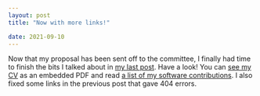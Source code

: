 ```yaml
---
layout: post
title: "Now with more links!"

date: 2021-09-10
---
```


Now that my proposal has been sent off to the committee, I finally had time to finish the bits I talked about in [my last post](/weblog/2021/08/26/website-redone-reprise.html). Have a look! You can [see my CV](/cv) as an embedded PDF and read [a list of my software contributions](/software). I also fixed some links in the previous post that gave 404 errors. 
